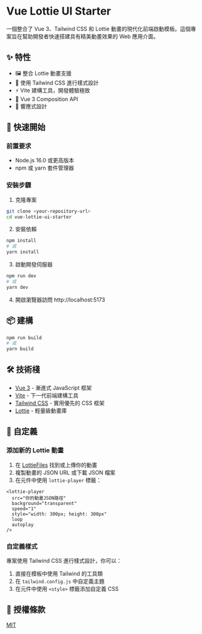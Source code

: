 # Vue Lottie UI Starter

一個整合了 Vue 3、Tailwind CSS 和 Lottie 動畫的現代化前端啟動模板。這個專案旨在幫助開發者快速搭建具有精美動畫效果的 Web 應用介面。

## ✨ 特性

- 🖼️ 整合 Lottie 動畫支援
- 🎨 使用 Tailwind CSS 進行樣式設計
- ⚡ Vite 建構工具，開發體驗極致
- 🔧 Vue 3 Composition API
- 📱 響應式設計

## 🚀 快速開始

### 前置要求

- Node.js 16.0 或更高版本
- npm 或 yarn 套件管理器

### 安裝步驟

1. 克隆專案
```bash
git clone <your-repository-url>
cd vue-lottie-ui-starter
```

2. 安裝依賴
```bash
npm install
# 或
yarn install
```

3. 啟動開發伺服器
```bash
npm run dev
# 或
yarn dev
```

4. 開啟瀏覽器訪問 http://localhost:5173

## 📦 建構

```bash
npm run build
# 或
yarn build
```

## 🛠️ 技術棧

- [Vue 3](https://v3.vuejs.org/) - 漸進式 JavaScript 框架
- [Vite](https://vitejs.dev/) - 下一代前端建構工具
- [Tailwind CSS](https://tailwindcss.com/) - 實用優先的 CSS 框架
- [Lottie](https://airbnb.design/lottie/) - 輕量級動畫庫

## 🎨 自定義

### 添加新的 Lottie 動畫

1. 在 [LottieFiles](https://lottiefiles.com/) 找到或上傳你的動畫
2. 複製動畫的 JSON URL 或下載 JSON 檔案
3. 在元件中使用 `lottie-player` 標籤：

```vue
<lottie-player
  src="你的動畫JSON路徑"
  background="transparent"
  speed="1"
  style="width: 300px; height: 300px"
  loop
  autoplay
/>
```

### 自定義樣式

專案使用 Tailwind CSS 進行樣式設計，你可以：

1. 直接在模板中使用 Tailwind 的工具類
2. 在 `tailwind.config.js` 中自定義主題
3. 在元件中使用 `<style>` 標籤添加自定義 CSS

## 📝 授權條款

[MIT](LICENSE)